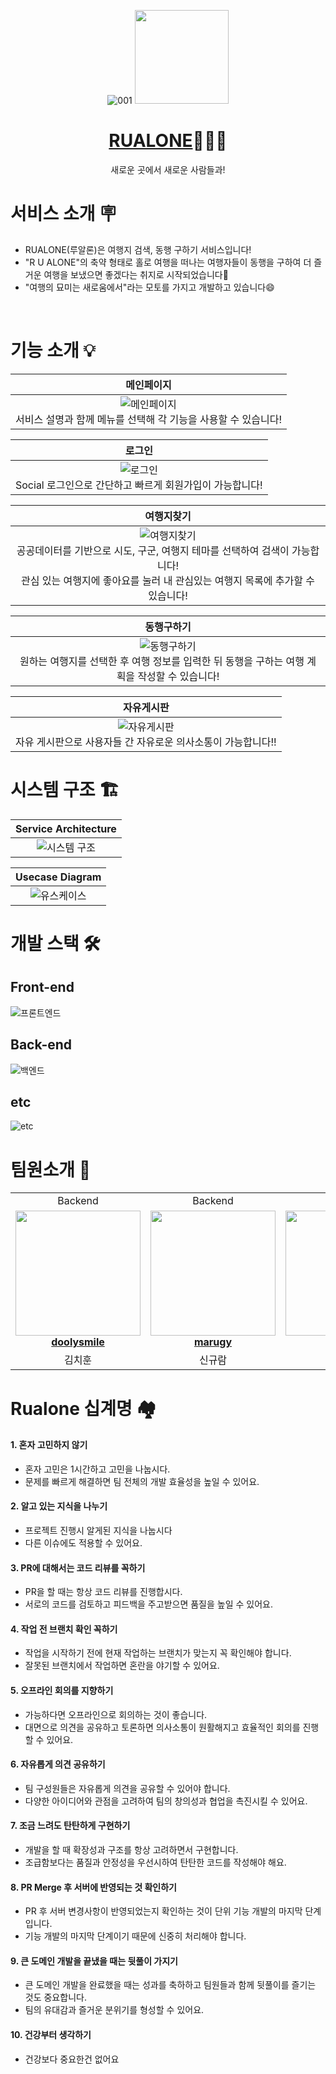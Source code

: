 <div align="center">

![001](https://github.com/Lets-Travel-Well/.github/assets/122503960/46751af2-1e0c-4039-94b4-dd177bc2206d) <img width="150px;" src="https://github.com/Lets-Travel-Well/.github/assets/91540464/16d3d29f-7cf0-4ef8-9f59-c593a84f15d6"/>


# [RUALONE](https://rualone.com)🧑‍🤝‍🧑

새로운 곳에서 새로운 사람들과!

</div> 

# 서비스 소개 🪧
* RUALONE(루알론)은 여행지 검색, 동행 구하기 서비스입니다!
* "R U ALONE"의 축약 형태로 홀로 여행을 떠나는 여행자들이 동행을 구하여 더 즐거운 여행을 보냈으면 좋겠다는 취지로 시작되었습니다🎏
* "여행의 묘미는 새로움에서"라는 모토를 가지고 개발하고 있습니다😄
<br/>

# 기능 소개 💡
<div align="center">

|메인페이지|
|:---:|
|![메인페이지](https://github.com/Lets-Travel-Well/.github/assets/122503960/9263a00c-1e00-4796-a3b1-5aab62f2343e) <br/> 서비스 설명과 함께 메뉴를 선택해 각 기능을 사용할 수 있습니다!|

|로그인|
|:---:|
|![로그인](https://github.com/Lets-Travel-Well/.github/assets/122503960/ffbea547-e52b-478e-b40f-4f0f2ed8b425) <br/> Social 로그인으로 간단하고 빠르게 회원가입이 가능합니다!|

|여행지찾기|
|:---:|
|![여행지찾기](https://github.com/Lets-Travel-Well/.github/assets/122503960/76bd9e1d-39c8-4a3b-a20a-ea76bf65d10f) <br/> 공공데이터를 기반으로 시도, 구군, 여행지 테마를 선택하여 검색이 가능합니다! <br/> 관심 있는 여행지에 좋아요를 눌러 내 관심있는 여행지 목록에 추가할 수 있습니다!|

|동행구하기|
|:---:|
|![동행구하기](https://github.com/Lets-Travel-Well/.github/assets/122503960/db7d5bfc-2f00-41a6-88c8-af73f1171c64) <br/> 원하는 여행지를 선택한 후 여행 정보를 입력한 뒤 동행을 구하는 여행 계획을 작성할 수 있습니다!|

|자유게시판|
|:---:|
|![자유게시판](https://github.com/Lets-Travel-Well/.github/assets/122503960/e92aefb2-947e-441e-9033-173af21baf43) <br/> 자유 게시판으로 사용자들 간 자유로운 의사소통이 가능합니다!!|

</div> 


# 시스템 구조 🏗️
<div align="center">
    
|Service Architecture|
|:-:|
|![시스템 구조](https://github.com/Lets-Travel-Well/.github/assets/91540464/558afd48-0aaf-4c29-8d5c-1618a23b66e9)|  

|Usecase Diagram|
|:-:|
|![유스케이스](https://github.com/Lets-Travel-Well/.github/assets/91540464/565dc5b1-11ce-4a48-9d38-2f73ee4aa456)|

</div> 

# 개발 스택 🛠️

## Front-end
![프론트엔드](https://github.com/Lets-Travel-Well/.github/assets/91540464/efc6c349-bf9b-4b73-9ae6-d34d3b6dc9dd)
## Back-end
![백엔드](https://github.com/Lets-Travel-Well/.github/assets/91540464/804f60c6-bb7d-4400-ba3a-ad3653e1d309)
## etc
![etc](https://github.com/Lets-Travel-Well/.github/assets/91540464/77efb4a5-52c8-4e5c-97ad-8568c4019738)

# 팀원소개 🤝

<table align="center">
    <tr align="center">
        <td>
            Backend
        </td>
        <td>
            Backend
        </td>
        <td>
            Backend
        </td>
        <td>
            Backend
        </td>
        <td>
            Frontend
        </td>
    </tr>
    <tr align="center">
        <td style="min-width: 150px;">
            <a href="https://github.com/doolysmile">
              <img src="https://avatars.githubusercontent.com/u/28800270?v=4?s=100" width="200">
              <br />
              <b>doolysmile</b>
            </a>
        </td>
        <td style="min-width: 150px;">
            <a href="https://github.com/marugy">
              <img src="https://avatars.githubusercontent.com/u/91540464?v=4?s=100" width="200">
              <br />
              <b>marugy</b>
            </a> 
        </td>
        <td style="min-width: 150px;">
            <a href="https://github.com/yhj0214">
              <img src="https://avatars.githubusercontent.com/u/87259492?v=4?s=100" width="200">
              <br />
              <b>yhj0214</b>
            </a> 
        </td>
        <td style="min-width: 150px;">
            <a href="https://github.com/byh9811">
              <img src="https://avatars.githubusercontent.com/u/50614241?v=4?s=100" width="200">
              <br />
              <b>byh9811</b>
            </a> 
        </td>
        <td style="min-width: 150px;">
            <a href="https://github.com/non-inss">
              <img src="https://avatars.githubusercontent.com/u/122503960?v=4" width="200">
              <br />
              <b>non-inss</b>
            </a> 
        </td>
    </tr>
    <tr align="center">
        <td>
            김치훈
        </td>
        <td>
            신규람
        </td>
        <td>
            유호재
        </td>
        <td>
            배용현
        </td>
        <td>
            이명인
        </td>
    </tr>
</table>

# Rualone 십계명 🏘️
#### 1. 혼자 고민하지 않기
+ 혼자 고민은 1시간하고 고민을 나눕시다.
+ 문제를 빠르게 해결하면 팀 전체의 개발 효율성을 높일 수 있어요.
#### 2. 알고 있는 지식을 나누기
+ 프로젝트 진행시 알게된 지식을 나눕시다
+ 다른 이슈에도 적용할 수 있어요.
#### 3. PR에 대해서는 코드 리뷰를 꼭하기
+ PR을 할 때는 항상 코드 리뷰를 진행합시다.
+ 서로의 코드를 검토하고 피드백을 주고받으면 품질을 높일 수 있어요.
#### 4. 작업 전 브랜치 확인 꼭하기
+ 작업을 시작하기 전에 현재 작업하는 브랜치가 맞는지 꼭 확인해야 합니다.
+ 잘못된 브랜치에서 작업하면 혼란을 야기할 수 있어요.
#### 5. 오프라인 회의를 지향하기
+ 가능하다면 오프라인으로 회의하는 것이 좋습니다.
+ 대면으로 의견을 공유하고 토론하면 의사소통이 원활해지고 효율적인 회의를 진행할 수 있어요.
#### 6. 자유롭게 의견 공유하기
+ 팀 구성원들은 자유롭게 의견을 공유할 수 있어야 합니다.
+ 다양한 아이디어와 관점을 고려하여 팀의 창의성과 협업을 촉진시킬 수 있어요.
#### 7. 조금 느려도 탄탄하게 구현하기
+ 개발을 할 때 확장성과 구조를 항상 고려하면서 구현합니다.
+ 조급함보다는 품질과 안정성을 우선시하여 탄탄한 코드를 작성해야 해요.
#### 8. PR Merge 후 서버에 반영되는 것 확인하기
+ PR 후 서버 변경사항이 반영되었는지 확인하는 것이 단위 기능 개발의 마지막 단계입니다.
+ 기능 개발의 마지막 단계이기 때문에 신중히 처리해야 합니다.
#### 9. 큰 도메인 개발을 끝냈을 때는 뒷풀이 가지기
+ 큰 도메인 개발을 완료했을 때는 성과를 축하하고 팀원들과 함께 뒷풀이를 즐기는 것도 중요합니다.
+ 팀의 유대감과 즐거운 분위기를 형성할 수 있어요.
#### 10. 건강부터 생각하기
+ 건강보다 중요한건 없어요

